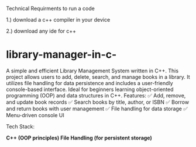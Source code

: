   Technical Requirments to run a code 

  1.) download a c++ compiler in your device

   2.) download any ide for c++
  

# library-manager-in-c-
A simple and efficient Library Management System written in C++. 
This project allows users to add, delete, search, and manage books in a library.
It utilizes file handling for data persistence and includes a user-friendly console-based interface.
Ideal for beginners learning object-oriented programming (OOP) and data structures in C++.
Features:
✅ Add, remove, and update book records
✅ Search books by title, author, or ISBN
✅ Borrow and return books with user management
✅ File handling for data storage
✅ Menu-driven console UI


Tech Stack:

**C++ (OOP principles)
File Handling (for persistent storage)**

